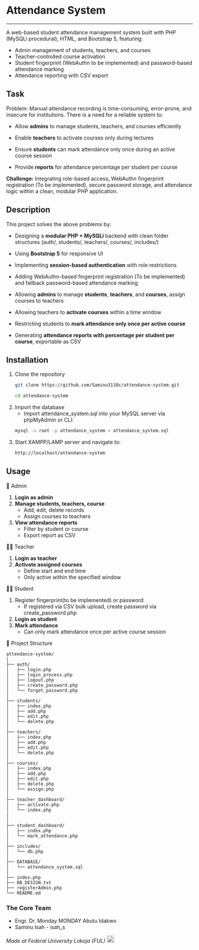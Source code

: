 # Attendance System
***
A web-based student attendance management system built with PHP (MySQLi procedural), HTML, and Bootstrap 5, featuring:

- Admin management of students, teachers, and courses
- Teacher-controlled course activation
- Student fingerprint (WebAuthn to be implemented) and password-based attendance marking
- Attendance reporting with CSV export

## Task
Problem:
Manual attendance recording is time-consuming, error-prone, and insecure for institutions. There is a need for a reliable system to:

- Allow **admins** to manage students, teachers, and courses efficiently

- Enable **teachers** to activate courses only during lectures

- Ensure **students** can mark attendance only once during an active course session

- Provide **reports** for attendance percentage per student per course

**Challenge:**
Integrating role-based access, WebAuthn fingerprint registration (To be implemented), secure password storage, and attendance logic within a clean, modular PHP application.

## Description
This project solves the above problems by:

- Designing a **modular PHP + MySQLi** backend with clean folder structures (auth/, students/, teachers/, courses/, includes/)

- Using **Bootstrap 5** for responsive UI

- Implementing **session-based authentication** with role restrictions

- Adding WebAuthn-based fingerprint registration (To be implemented) and fallback password-based attendance marking

- Allowing **admins** to manage **students**, **teachers**, and **courses**, assign courses to teachers

- Allowing teachers to **activate courses** within a time window

- Restricting students to **mark attendance only once per active course**

- Generating **attendance reports with percentage per student per course**, exportable as CSV

## Installation
1. Clone the repository
    ```bash
    git clone https://github.com/Saminu3110c/attendance-system.git
    ```
    ```bash
    cd attendance-system
    ```
2. Import the database
    - Import attendance_system.sql into your MySQL server via phpMyAdmin or CLI:
    ```bash
    mysql -u root -p attendance_system < attendance_system.sql
    ```
3. Start XAMPP/LAMP server and navigate to:
    ```bash
    http://localhost/attendance-system
    ```

## Usage
🔑 Admin
1. **Login as admin**
2. **Manage students, teachers, course**
   - Add, edit, delete records
   - Assign courses to teachers
3. **View attendance reports**
   - Filter by student or course
   - Export report as CSV

👨‍🏫 Teacher
1. **Login as teacher**
2. **Activate assigned courses**
   - Define start and end time
   - Only active within the specified window

👨‍🎓 Student
1. Register fingerprint(to be implemented) or password
    - If registered via CSV bulk upload, create password via create_password.php
2. **Login as student**
3. **Mark attendance**
    - Can only mark attendance once per active course session

📂 Project Structure
```pgsql
attendance-system/
│
├── auth/
│   ├── login.php
│   ├── login_process.php
│   ├── logout.php
│   ├── create_password.php
│   └── forgot_password.php
│
├── students/
│   ├── index.php
│   ├── add.php
│   ├── edit.php
│   └── delete.php
│
├── teachers/
│   ├── index.php
│   ├── add.php
│   ├── edit.php
│   └── delete.php
│
├── courses/
│   ├── index.php
│   ├── add.php
│   ├── edit.php
│   ├── delete.php
│   └── assign.php
│
├── teacher_dashboard/
│   ├── activate.php
│   └── index.php
|   
│
├── student_dashboard/
│   ├── index.php
│   └── mark_attendance.php
│
├── includes/
│   └── db.php
│
├── DATABASE/
│   └── attendance_system.sql
|
├── index.php
├── DB_DESIGN.txt
├── registerAdmin.php
└── README.md

```


### The Core Team
- Engr. Dr. Monday MONDAY Abutu Idakwo 
- Saminu Isah - isah_s


<span><i>Made at Federal University Lokoja (FUL)</i></span>
<span><img alt='Schools Logo' src='' width='20px' /></span>
